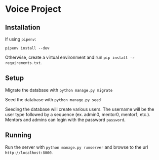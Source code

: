 # Voice Project

## Installation

If using `pipenv`:  
```
pipenv install --dev
```

Otherwise, create a virtual environment and run `pip install -r requirements.txt`.  

## Setup
Migrate the database with `python manage.py migrate`

Seed the database with `python manage.py seed`

Seeding the database will create various users. The username will be the user type followed by a sequence (ex. admin0, mentor0, mentor1, etc.). Mentors and admins can login with the password `password`. 

## Running
Run the server with `python manage.py runserver` and browse to the url `http://localhost:8000`.
